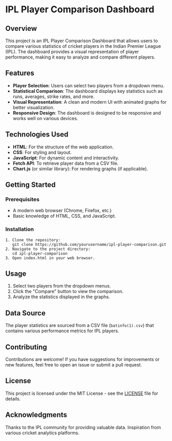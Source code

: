 <!DOCTYPE html>
<html lang="en">
<head>
    <meta charset="UTF-8">
    <meta name="viewport" content="width=device-width, initial-scale=1.0">
</head>
<body>

<h1>IPL Player Comparison Dashboard</h1>

<h2>Overview</h2>
<p>This project is an IPL Player Comparison Dashboard that allows users to compare various statistics of cricket players in the Indian Premier League (IPL). The dashboard provides a visual representation of player performance, making it easy to analyze and compare different players.</p>

<h2>Features</h2>
<ul>
    <li><strong>Player Selection</strong>: Users can select two players from a dropdown menu.</li>
    <li><strong>Statistical Comparison</strong>: The dashboard displays key statistics such as runs, averages, strike rates, and more.</li>
    <li><strong>Visual Representation</strong>: A clean and modern UI with animated graphs for better visualization.</li>
    <li><strong>Responsive Design</strong>: The dashboard is designed to be responsive and works well on various devices.</li>
</ul>

<h2>Technologies Used</h2>
<ul>
    <li><strong>HTML</strong>: For the structure of the web application.</li>
    <li><strong>CSS</strong>: For styling and layout.</li>
    <li><strong>JavaScript</strong>: For dynamic content and interactivity.</li>
    <li><strong>Fetch API</strong>: To retrieve player data from a CSV file.</li>
    <li><strong>Chart.js</strong> (or similar library): For rendering graphs (if applicable).</li>
</ul>

<h2>Getting Started</h2>

<h3>Prerequisites</h3>
<ul>
    <li>A modern web browser (Chrome, Firefox, etc.)</li>
    <li>Basic knowledge of HTML, CSS, and JavaScript.</li>
</ul>

<h3>Installation</h3>
<pre><code>1. Clone the repository:
   git clone https://github.com/yourusername/ipl-player-comparison.git
2. Navigate to the project directory:
   cd ipl-player-comparison
3. Open index.html in your web browser.</code></pre>

<h2>Usage</h2>
<ol>
    <li>Select two players from the dropdown menus.</li>
    <li>Click the "Compare" button to view the comparison.</li>
    <li>Analyze the statistics displayed in the graphs.</li>
</ol>

<h2>Data Source</h2>
<p>The player statistics are sourced from a CSV file (<code>batinfo(1).csv</code>) that contains various performance metrics for IPL players.</p>

<h2>Contributing</h2>
<p>Contributions are welcome! If you have suggestions for improvements or new features, feel free to open an issue or submit a pull request.</p>

<h2>License</h2>
<p>This project is licensed under the MIT License - see the <a href="LICENSE">LICENSE</a> file for details.</p>

<h2>Acknowledgments</h2>
<p>Thanks to the IPL community for providing valuable data. Inspiration from various cricket analytics platforms.</p>

</body>
</html>
